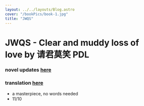 ```yaml
---
layout: ../../layouts/Blog.astro
cover: "/bookPics/book-1.jpg"
title: "JWQS"
---
```


# JWQS - Clear and muddy loss of love by 请君莫笑 PDL
### novel updates **[here](https://www.novelupdates.com/series/clear-and-muddy-loss-of-love/)**
### translation **[here](https://drive.google.com/drive/folders/1GVVb2LGSfKmv7fZh9whXbCIXXohaBCnj)**
- a masterpiece, no words needed
- 11/10